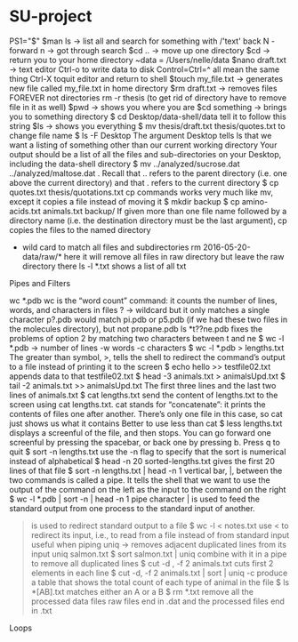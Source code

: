 # SU-project

PS1="$"
$man ls -> list all and search for something with /'text'
back N - forward n -> got through search
$cd .. -> move up one directory
$cd -> return you to your home directory
~data = /Users/nelle/data
$nano draft.txt -> text editor
  Ctrl-o to write data to disk
  Control=Ctrl=^     all mean the same thing
  Ctrl-X toquit editor and return to shell
$touch my_file.txt  -> generates new file called my_file.txt in home directory
$rm draft.txt  -> removes files FOREVER not directories
  rm -r thesis (to get rid of directory have to remove file in it as well)
$pwd -> shows you where you are
$cd something -> brings you to something directory
  $ cd Desktop/data-shell/data
    tell it to follow this string
$ls -> shows you everything
$ mv thesis/draft.txt thesis/quotes.txt
  to change file name
$ ls -F Desktop
  The argument Desktop tells ls that we want a listing of something other than our current working directory
  Your output should be a list of all the files and sub-directories on your Desktop, including the data-shell directory 
$ mv ../analyzed/sucrose.dat ../analyzed/maltose.dat .
  Recall that .. refers to the parent directory (i.e. one above the current directory) and that . refers to the current directory
$ cp quotes.txt thesis/quotations.txt
  cp commands works very much like mv, except it copies a file instead of moving it
$ mkdir backup
$ cp amino-acids.txt animals.txt backup/
  If given more than one file name followed by a directory name (i.e. the destination directory must be the last argument), 
  cp copies the files to the named directory
* wild card to match all files and subdirectories
  rm 2016-05-20-data/raw/*
    here it will remove all files in raw directory but leave the raw directory there
  ls -l *.txt
    shows a list of all txt
    
Pipes and Filters

wc *.pdb
  wc is the “word count” command: it counts the number of lines, words, and characters in files
?  -> wildcard but it only matches a single character 
  p?.pdb would match pi.pdb or p5.pdb (if we had these two files in the molecules directory), but not propane.pdb
  ls *t??ne.pdb
    fixes the problems of option 2 by matching two characters between t and ne
$ wc -l *.pdb  -> number of lines
  -w words
  -c characters
$ wc -l *.pdb > lengths.txt
  The greater than symbol, >, tells the shell to redirect the command’s output to a file instead of printing it to the screen
$ echo hello >> testfile02.txt
  appends data to that testfile02.txt
$ head -3 animals.txt > animalsUpd.txt
$ tail -2 animals.txt >> animalsUpd.txt
  The first three lines and the last two lines of animals.txt
$ cat lengths.txt
  send the content of lengths.txt to the screen using cat lengths.txt. cat stands for “concatenate”: 
  it prints the contents of files one after another. 
  There’s only one file in this case, so cat just shows us what it contains
Better to use less than cat
$ less lengths.txt
  displays a screenful of the file, and then stops. You can go forward one screenful by pressing the spacebar, 
  or back one by pressing b. Press q to quit
$ sort -n lengths.txt
  use the -n flag to specify that the sort is numerical instead of alphabetical
$ head -n 20 sorted-lengths.txt
  gives the first 20 lines of that file
$ sort -n lengths.txt | head -n 1
  vertical bar, |, between the two commands is called a pipe. 
  It tells the shell that we want to use the output of the command on the left as the input to the command on the right
$ wc -l *.pdb | sort -n | head -n 1
  pipe character | is used to feed the standard output from one process to the standard input of another. 
  > is used to redirect standard output to a file
$ wc -l < notes.txt
  use < to redirect its input, i.e., to read from a file instead of from standard input
  useful when piping
uniq  -> removes adjacent duplicated lines from its input
  uniq salmon.txt
$ sort salmon.txt | uniq
  combine with it in a pipe to remove all duplicated lines
$ cut -d , -f 2 animals.txt
  cuts first 2 elements in each line
$ cut -d, -f 2 animals.txt | sort | uniq -c
  produce a table that shows the total count of each type of animal in the file
$ ls *[AB].txt
  matches either an A or a B
$ rm *.txt
  remove all the processed data files
  raw files end in .dat and the processed files end in .txt

Loops

